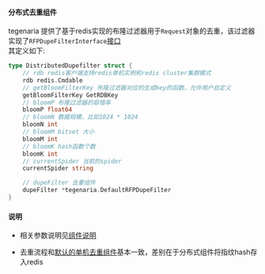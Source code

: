 #### 分布式去重组件
tegenaria 提供了基于redis实现的布隆过滤器用于`Request`对象的去重，该过滤器实现了`RFPDupeFilterInterface`[接口](dupfilter.md)  
其定义如下:
```go
type DistributedDupefilter struct {
	// rdb redis客户端支持redis单机实例和redis cluster集群模式
	rdb redis.Cmdable
	// getBloomFilterKey 布隆过滤器对应的生成key的函数，允许用户自定义
	getBloomFilterKey GetRDBKey
	// bloomP 布隆过滤器的容错率
	bloomP float64
	// bloomN 数据规模，比如1024 * 1024
	bloomN int
	// bloomM bitset 大小
	bloomM int
	// bloomK hash函数个数
	bloomK int
	// currentSpider 当前的spider
	currentSpider string

	// dupeFilter 去重组件
	dupeFilter *tegenaria.DefaultRFPDupeFilter
}
```

#### 说明

- 相关参数说明见[组件说明](distributed_components.md)  

- 去重流程和[默认的单机去重组件](dupfilter.md)基本一致，差别在于分布式组件将指纹hash存入redis